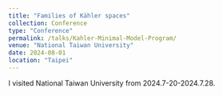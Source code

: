 ```yaml
---
title: "Families of Kähler spaces"
collection: Conference
type: "Conference"
permalink: /talks/Kahler-Minimal-Model-Program/
venue: "National Taiwan University"
date: 2024-08-01
location: "Taipei"
---
```


I visited National Taiwan University from 2024.7-20-2024.7.28. 